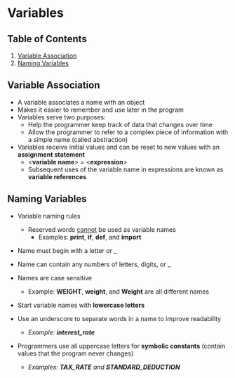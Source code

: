 # Variables

## Table of Contents

1. [Variable Association](#variable-association)
2. [Naming Variables](#naming-variables)

## Variable Association

- A variable associates a name with an object
- Makes it easier to remember and use later in the program
- Variables serve two purposes:
    - Help the programmer keep track of data that changes over time
    - Allow the programmer to refer to a complex piece of information with a simple name (called abstraction)
- Variables receive initial values and can be reset to new values with an **assignment statement**
    - <**variable name**> = <**expression**>
    - Subsequent uses of the variable name in expressions are known as **variable references**

## Naming Variables

- Variable naming rules
    - Reserved words <ins>cannot</ins> be used as variable names
        - Examples: **print**, **if**, **def**, and **import**
- Name must begin with a letter or _
- Name can contain any numbers of letters, digits, or _
- Names are case sensitive
    - Example: **WEIGHT**, **weight**, and **Weight** are all different names  

- Start variable names with **lowercase letters**
- Use an underscore to separate words in a name to improve readability
    - *Example: **interest_rate***
- Programmers use all uppercase letters for **symbolic constants** (contain values that the program never changes)
    - *Examples: **TAX_RATE** and **STANDARD_DEDUCTION***

